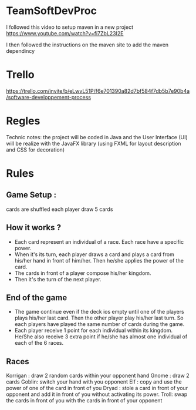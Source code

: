 # TeamSoftDevProc

I followed this video to setup maven in a new project
https://www.youtube.com/watch?v=fi7ZbL23I2E

I then followed the instructions on the maven site to add the maven dependincy

# Trello
https://trello.com/invite/b/eLwvL51P/f6e701390a82d7bf584f7db5b7e90b4a/software-developpement-process

# Regles
Technic notes: the project will be coded in Java and the User Interface (UI) will be realize with the JavaFX library (using FXML for layout description and CSS for decoration)

# Rules
## Game Setup : 

cards are shuffled 
each player draw 5 cards

## How it works ?

- Each card represent an individual of a race. Each race have a specific power.
- When it's its turn, each player draws a card and plays a card from his/her hand in front of him/her. Then he/she applies the power of the card.
- The cards in front of a player compose his/her kingdom.
- Then it's the turn of the next player.

## End of the game

- The game continue even if the deck ios empty until one of the players plays his/her last card. Then the other player play his/her last turn. So each players have played the same number of cards during the game.
- Each player receive 1 point for each individual within its kingdom. He/She also receive 3 extra point if he/she has almost one individual of each of the 6 races.

## Races

Korrigan : draw 2 random cards within your opponent hand
Gnome :  draw 2 cards
Goblin: switch your hand with you opponent
Elf : copy and use the power of one of the card in front of you
Dryad : stole a card in front of your opponent and add it in front of you without activating its power.
Troll: swap the cards in front of you with the cards in front of your opponent
